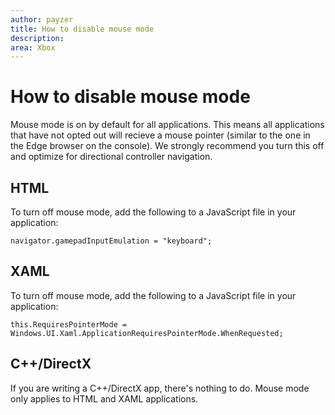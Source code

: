 ```yaml
---
author: payzer
title: How to disable mouse mode
description: 
area: Xbox
---
```


# How to disable mouse mode
Mouse mode is on by default for all applications. This means all applications that have not opted out will recieve a mouse pointer (similar to the one in the Edge browser on the console). We strongly recommend you turn this off and optimize for directional controller navigation.   
   
## HTML   
To turn off mouse mode, add the following to a JavaScript file in your application:   
   
`navigator.gamepadInputEmulation = "keyboard";`   

## XAML    
To turn off mouse mode, add the following to a JavaScript file in your application:   
   
`this.RequiresPointerMode = Windows.UI.Xaml.ApplicationRequiresPointerMode.WhenRequested;`   

## C++/DirectX   
If you are writing a C++/DirectX app, there's nothing to do. Mouse mode only applies to HTML and XAML applications.


<!--HONumber=Jun16_HO3-->


